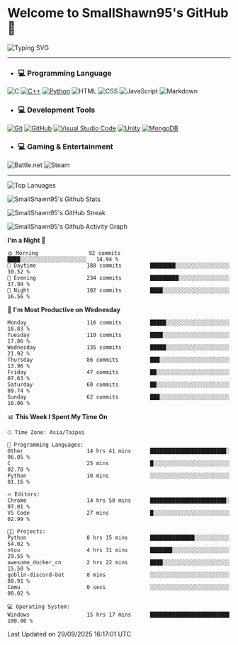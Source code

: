 # Welcome to SmallShawn95's GitHub 👋

![Typing SVG](https://readme-typing-svg.demolab.com/?lines=print("Hello,+world!");printf("Hello,+world!");cout+<<+"Hello,+world!";console.log("Hello,+world!")&center=true&vCenter=true&size=22&random=true)

***
<!-- https://shields.io/, https://simpleicons.org/ -->
* ### 💻 Programming Language
![C](https://img.shields.io/badge/-C-A8B9CC?style=flat-square&logo=c&logoColor=white)
[![C++](https://img.shields.io/badge/-C++-00599C?style=flat-square&logo=cplusplus)](https://cplusplus.com/)
[![Python](https://img.shields.io/badge/-Python-3776AB?style=flat-square&logo=python&logoColor=white)](https://www.python.org/)
![HTML](https://img.shields.io/badge/-HTML-E34F26?style=flat-square&logo=html5&logoColor=white)
![CSS](https://img.shields.io/badge/-CSS-1572B6?style=flat-square&logo=css3)
![JavaScript](https://img.shields.io/badge/-JavaScript-F7DF1E?style=flat-square&logo=javascript&logoColor=white)
![Markdown](https://img.shields.io/badge/-Markdown-000000?style=flat-square&logo=markdown)
* ### 💻 Development Tools
[![Git](https://img.shields.io/badge/-Git-f05032?style=flat-square&logo=git&logoColor=white)](https://git-scm.com/)
[![GitHub](https://img.shields.io/badge/-GitHub-181717?style=flat-square&logo=github)](https://github.com/)
[![Visual Studio Code](https://img.shields.io/badge/-Visual%20Studio%20Code-007ACC?style=flat-square&logo=visualstudiocode)](https://code.visualstudio.com/)
[![Unity](https://img.shields.io/badge/-Unity-000000?style=flat-square&logo=unity)](https://unity.com/)
[![MongoDB](https://img.shields.io/badge/-MongoDB-47A248?style=flat-square&logo=mongodb&logoColor=white)](https://www.mongodb.com/)
* ### 💻 Gaming & Entertainment
![Battle.net](https://img.shields.io/badge/-Battle.net-4381C3?style=flat-square&logo=battledotnet&logoColor=white)
![Steam](https://img.shields.io/badge/-Steam-000000?style=flat-square&logo=steam)
***

<!-- ![GitHub User's Stars](https://img.shields.io/github/stars/smallshawn95?color=orange&label=Stars&labelColor=yellow) -->
<!-- ![GitHub Followers](https://img.shields.io/github/followers/smallshawn95?color=orange&label=Followers&labelColor=FFDBAC) -->

![Top Lanuages](https://github-readme-stats.vercel.app/api/top-langs/?username=smallshawn95&theme=holi&layout=donut&size_weight=0.5&count_weight=0.5&exclude_repo=smallshawn95.github.io)

![SmallShawn95's Github Stats](https://github-readme-stats.vercel.app/api?username=smallshawn95&theme=holi&show_icons=true&rank_icon=github)

![SmallShawn95's GitHub Streak](https://streak-stats.demolab.com/?user=smallshawn95&theme=holi-theme&date_format=M%20j%5B%2C%20Y%5D)

![SmallShawn95's Github Activity Graph](https://github-readme-activity-graph.vercel.app/graph?username=smallshawn95&theme=tokyo-night)

<!-- ![SmallShawn95's WakaTime Stats](https://github-readme-stats.vercel.app/api/wakatime?username=smallshawn95) -->
<!-- ![Repositorie Card](https://github-readme-stats.vercel.app/api/pin/?username=smallshawn95&repo=Python-Discord-Bot-Course&theme=holi) -->
<!-- ![Repositorie Card](https://github-readme-stats.vercel.app/api/pin/?username=smallshawn95&repo=ZeroJudge-Code&theme=holi) -->

<!--START_SECTION:waka-->
**I'm a Night 🦉** 

```text
🌞 Morning                92 commits          ████░░░░░░░░░░░░░░░░░░░░░   14.94 % 
🌆 Daytime                188 commits         ████████░░░░░░░░░░░░░░░░░   30.52 % 
🌃 Evening                234 commits         █████████░░░░░░░░░░░░░░░░   37.99 % 
🌙 Night                  102 commits         ████░░░░░░░░░░░░░░░░░░░░░   16.56 % 
```
📅 **I'm Most Productive on Wednesday** 

```text
Monday                   116 commits         █████░░░░░░░░░░░░░░░░░░░░   18.83 % 
Tuesday                  110 commits         ████░░░░░░░░░░░░░░░░░░░░░   17.86 % 
Wednesday                135 commits         █████░░░░░░░░░░░░░░░░░░░░   21.92 % 
Thursday                 86 commits          ███░░░░░░░░░░░░░░░░░░░░░░   13.96 % 
Friday                   47 commits          ██░░░░░░░░░░░░░░░░░░░░░░░   07.63 % 
Saturday                 60 commits          ██░░░░░░░░░░░░░░░░░░░░░░░   09.74 % 
Sunday                   62 commits          ███░░░░░░░░░░░░░░░░░░░░░░   10.06 % 
```


📊 **This Week I Spent My Time On** 

```text
🕑︎ Time Zone: Asia/Taipei

💬 Programming Languages: 
Other                    14 hrs 41 mins      ████████████████████████░   96.05 % 
C                        25 mins             █░░░░░░░░░░░░░░░░░░░░░░░░   02.78 % 
Python                   10 mins             ░░░░░░░░░░░░░░░░░░░░░░░░░   01.16 % 

🔥 Editors: 
Chrome                   14 hrs 50 mins      ████████████████████████░   97.01 % 
VS Code                  27 mins             █░░░░░░░░░░░░░░░░░░░░░░░░   02.99 % 

🐱‍💻 Projects: 
Python                   8 hrs 15 mins       ██████████████░░░░░░░░░░░   54.02 % 
ntou                     4 hrs 31 mins       ███████░░░░░░░░░░░░░░░░░░   29.55 % 
awesome_docker_cn        2 hrs 22 mins       ████░░░░░░░░░░░░░░░░░░░░░   15.50 % 
goblin-discord-bot       8 mins              ░░░░░░░░░░░░░░░░░░░░░░░░░   00.91 % 
Cemu                     0 secs              ░░░░░░░░░░░░░░░░░░░░░░░░░   00.02 % 

💻 Operating System: 
Windows                  15 hrs 17 mins      █████████████████████████   100.00 % 
```


 Last Updated on 29/09/2025 16:17:01 UTC
<!--END_SECTION:waka-->

<!--
**smallshawn95/smallshawn95** is a ✨ _special_ ✨ repository because its `README.md` (this file) appears on your GitHub profile.

- 🔭 I’m currently working on ...
- 🌱 I’m currently learning ...
- 👯 I’m looking to collaborate on ...
- 🤔 I’m looking for help with ...
- 💬 Ask me about ...
- 📫 How to reach me: ...
- 😄 Pronouns: ...
- ⚡ Fun fact: ...
-->
